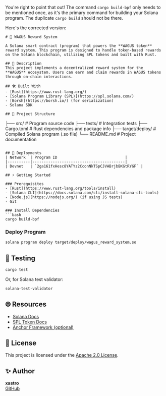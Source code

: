 You're right to point that out! The command `cargo build-bpf` only needs to be mentioned once, as it's the primary command for building your Solana program. The duplicate `cargo build` should not be there.

Here's the corrected version:

```
# 🚀 WAGUS Reward System

A Solana smart contract (program) that powers the **WAGUS token** reward system. This program is designed to handle token-based rewards on the Solana blockchain, utilizing SPL tokens and built with Rust.

## 📜 Description
This project implements a decentralized reward system for the **WAGUS** ecosystem. Users can earn and claim rewards in WAGUS tokens through on-chain interactions.

## 🛠️ Built With
- [Rust](https://www.rust-lang.org/)
- [Solana Program Library (SPL)](https://spl.solana.com/)
- [Borsh](https://borsh.io/) (for serialization)
- Solana SDK

## 📂 Project Structure
```
├── src/                    # Program source code
├── tests/                  # Integration tests
├── Cargo.toml              # Rust dependencies and package info
├── target/deploy/          # Compiled Solana program (.so file)
└── README.md               # Project documentation
```

## 🚀 Deployments
| Network  | Program ID                              |
|----------|-----------------------------------------|
| Devnet   | `2ga161fxHesc8YATYz2CconNkTSpCJVABrjbBKGtRYGF` |

## ⚡ Getting Started

### Prerequisites
- [Rust](https://www.rust-lang.org/tools/install)
- [Solana CLI](https://docs.solana.com/cli/install-solana-cli-tools)
- [Node.js](https://nodejs.org/) (if using JS tests)
- Git

### Install Dependencies
```bash
cargo build-bpf
```

### Deploy Program
```bash
solana program deploy target/deploy/wagus_reward_system.so
```

## 🧪 Testing
```bash
cargo test
```

Or, for Solana test validator:
```bash
solana-test-validator
```

## 🌐 Resources
- [Solana Docs](https://docs.solana.com/)
- [SPL Token Docs](https://spl.solana.com/token)
- [Anchor Framework (optional)](https://book.anchor-lang.com/)

## 📜 License
This project is licensed under the [Apache 2.0 License](LICENSE).

## ✨ Author
**xastro**  
[GitHub](https://github.com/xastro6)
```
